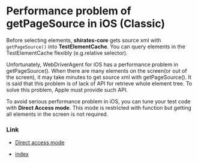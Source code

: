 # Performance problem of getPageSource in iOS (Classic)

Before selecting elements, **shirates-core** gets source xml with `getPageSource()` into **TestElementCache**.
You can query elements in the TestElementCache flexibly (e.g.relative selector).

Unfortunately, WebDriverAgent for iOS has a performance problem in getPageSource(). When there are many elements on the
screen(or out of the screen), it may take minutes to get source xml with getPageSource(). It is said that this
problem is of lack of API for retrieve whole element tree. To solve this problem, Apple must provide such API.

To avoid serious performance problem in iOS, you can tune your test code with **Direct Access mode**. This mode is
restricted with function but getting all elements in the screen is not required.

### Link

- [Direct access mode](direct_access_mode.md)


- [index](../../index.md)
